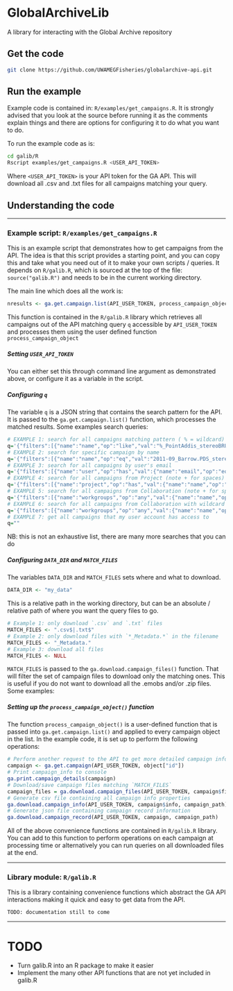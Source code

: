 # GlobalArchiveLib

A library for interacting with the Global Archive repository

## Get the code

```bash
git clone https://github.com/UWAMEGFisheries/globalarchive-api.git
```

## Run the example
Example code is contained in: `R/examples/get_campaigns.R`. It is strongly
advised that you look at the source before running it as the comments explain
things and there are options for configuring it to do what you want to do.

To run the example code as is:
```bash
cd galib/R
Rscript examples/get_campaigns.R <USER_API_TOKEN>
```
Where `<USER_API_TOKEN>` is your API token for the GA API. This will download
all .csv and .txt files for all campaigns matching your query.

## Understanding the code

-----

### Example script: `R/examples/get_campaigns.R`
This is an example script that demonstrates how to get campaigns from the API.
The idea is that this script provides a starting point, and you can copy this
and take what you need out of it to make your own scripts / queries. It depends on `R/galib.R`, which is sourced at the top of the file: `source("galib.R")` and needs to be in the current working directory.

The main line which does all the work is:

```R
nresults <- ga.get.campaign.list(API_USER_TOKEN, process_campaign_object, q=q)
```

This function is contained in the `R/galib.R` library which retrieves all campaigns
out of the API matching query `q` accessible by `API_USER_TOKEN` and processes
them using the user defined function `process_campaign_object`


##### Setting  `USER_API_TOKEN`
You can either set this through command line argument as demonstrated above, or
configure it as a variable in the script.


##### Configuring `q`
The variable `q` is a JSON string that contains the search pattern for the API.
It is passed to the `ga.get.campaign.list()` function, which processes the
matched results. Some examples search queries:

```R
# EXAMPLE 1: search for all campaigns matching pattern ( % = wildcard)
q='{"filters":[{"name":"name","op":"like","val":"%_PointAddis_stereoBRUVs"}]}'
# EXAMPLE 2: search for specific campaign by name
q='{"filters":[{"name":"name","op":"eq","val":"2011-09_Barrow.PDS_stereoBRUVs"}]}'
# EXAMPLE 3: search for all campaigns by user's email
q='{"filters":[{"name":"user","op":"has","val":{"name":"email","op":"eq","val":"euan.harvey@curtin.edu.au"}}]}'
# EXAMPLE 4: search for all campaigns from Project (note + for spaces)
q='{"filters":[{"name":"project","op":"has","val":{"name":"name","op":"eq","val":"Pilbara+Marine+Conservation+Partnership"}}]}'
# EXAMPLE 5: search for all campaigns from Collaboration (note + for spaces)
q='{"filters":[{"name":"workgroups","op":"any","val":{"name":"name","op":"eq","val":"Australian+BRUV+synthesis"}}]}'
# EXAMPLE 6: search for all campaigns from Collaboration with wildcard search (%=wildcard, ilike=case insensitive)
q='{"filters":[{"name":"workgroups","op":"any","val":{"name":"name","op":"ilike","val":"nsw%bruvs"}}]}'
# EXAMPLE 7: get all campaigns that my user account has access to
q=""
```
NB: this is not an exhaustive list, there are many more searches that you can do

##### Configuring `DATA_DIR` and `MATCH_FILES`
The variables `DATA_DIR` and `MATCH_FILES` sets where and what to download.
```R
DATA_DIR <- "my_data"
```
This is a relative path in the working directory, but can be an absolute / relative path of where you want the query files to go.

```R
# Example 1: only download `.csv` and `.txt` files
MATCH_FILES <- ".csv$|.txt$"
# Example 2: only download files with `*_Metadata.*` in the filename
MATCH_FILES <- "_Metadata."
# Example 3: download all files
MATCH_FILES <- NULL
```
`MATCH_FILES` is passed to the `ga.download.campaign_files()`
function. That will filter the set of campaign files to download only the
matching ones. This is useful if you do not want to download all the .emobs
and/or .zip files. Some examples:

##### Setting up the `process_campaign_object()` function
The function `process_campaign_object()` is a user-defined function that is passed into
`ga.get.campaign.list()` and applied to every campaign object in the list.
In the example code, it is set up to perform the following operations:

```R
# Perform another request to the API to get more detailed campaign info
campaign <- ga.get.campaign(API_USER_TOKEN, object["id"])
# Print campaign_info to console
ga.print.campaign_details(campaign)
# Download/save campaign files matching `MATCH_FILES`
campaign_files = ga.download.campaign_files(API_USER_TOKEN, campaign$files, campaign_path, match=MATCH_FILES)
# Generate csv file containing all campaign info properties
ga.download.campaign_info(API_USER_TOKEN, campaign$info, campaign_path)
# Generate json file containing campaign record information
ga.download.campaign_record(API_USER_TOKEN, campaign, campaign_path)
```
All of the above convenience functions are contained in `R/galib.R` library.
You can add to this function to perform operations on each campaign at processing
time or alternatively you can run queries on all downloaded files at the end.

-----

### Library module: `R/galib.R`
This is a library containing convenience functions which abstract the GA API
interactions making it quick and easy to get data from the API.

```
TODO: documentation still to come
```

-----

# TODO

* Turn galib.R into an R package to make it easier
* Implement the many other API functions that are not yet included in galib.R
